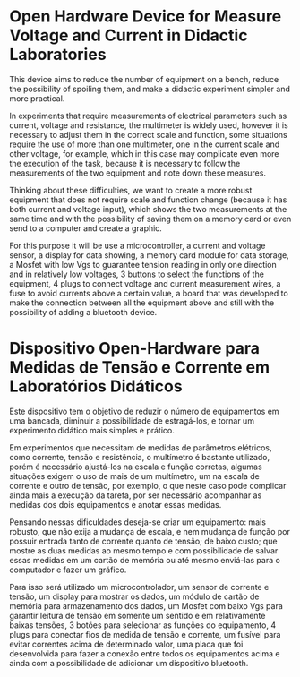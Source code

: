# Open Hardware Device for Measure Voltage and Current in Didactic Laboratories

This device aims to reduce the number of equipment on a bench, reduce the possibility of spoiling them, and make a didactic experiment simpler and more practical.

In experiments that require measurements of electrical parameters such as current, voltage and resistance, the multimeter is widely used, however it is necessary to adjust them in the correct scale and function, some situations require the use of more than one multimeter, one in the current scale and other voltage, for example, which in this case may complicate even more the execution of the task, because it is necessary to follow the measurements of the two equipment and note down these measures.

Thinking about these difficulties, we want to create a more robust equipment that does not require scale and function change (because it has both current and voltage input), which shows the two measurements at the same time and with the possibility of saving them on a memory card or even send to a computer and create a graphic.

For this purpose it will be use a microcontroller, a current and voltage sensor, a display for data showing, a memory card module for data storage, a Mosfet with low Vgs to guarantee tension reading in only one direction and in relatively low voltages, 3 buttons to select the functions of the equipment, 4 plugs to connect voltage and current measurement wires, a fuse to avoid currents above a certain value, a board that was developed to make the connection between all the equipment above and still with the possibility of adding a bluetooth device.

# Dispositivo Open-Hardware para Medidas de Tensão e Corrente em Laboratórios Didáticos

Este dispositivo tem o objetivo de reduzir o número de equipamentos em uma bancada, diminuir a possibilidade de estragá-los, e tornar um experimento didático mais simples e prático.

Em experimentos que necessitam de medidas de parâmetros elétricos, como corrente, tensão e resistência, o multímetro é bastante utilizado, porém é necessário ajustá-los na escala e função corretas, algumas situações exigem o uso de mais de um multímetro, um na escala de corrente e outro de tensão, por exemplo, o que neste caso pode complicar ainda mais a execução da tarefa, por ser necessário acompanhar as medidas dos dois equipamentos e anotar essas medidas.

Pensando nessas dificuldades deseja-se criar um equipamento: mais robusto, que não exija a mudança de escala, e nem mudança de função por possuir entrada tanto de corrente quanto de tensão; de baixo custo; que mostre as duas medidas ao mesmo tempo e com possibilidade de salvar essas medidas em um cartão de memória ou até mesmo enviá-las para o computador e fazer um gráfico.

Para isso será utilizado um microcontrolador, um sensor de corrente e tensão, um display para mostrar os dados, um módulo de cartão de memória para armazenamento dos dados, um Mosfet com baixo Vgs para garantir leitura de tensão em somente um sentido e em relativamente baixas tensões, 3 botões para selecionar as funções do equipamento, 4 plugs para conectar fios de medida de tensão e corrente, um fusível para evitar correntes acima de determinado valor, uma placa que foi desenvolvida para fazer a conexão entre todos os equipamentos acima e ainda com a possibilidade de adicionar um dispositivo bluetooth.

